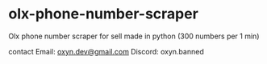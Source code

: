 # olx-phone-number-scraper
Olx phone number scraper for sell made in python (300 numbers per 1 min)


contact Email: oxyn.dev@gmail.com Discord: oxyn.banned
